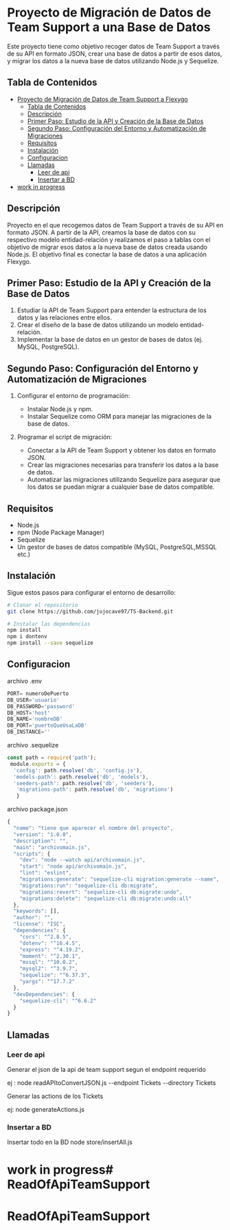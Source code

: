 # Proyecto de Migración de Datos de Team Support a una Base de Datos

Este proyecto tiene como objetivo recoger datos de Team Support a través de su API en formato JSON, crear una base de datos a partir de esos datos, y migrar los datos a la nueva base de datos utilizando Node.js y Sequelize.

## Tabla de Contenidos

- [Proyecto de Migración de Datos de Team Support a Flexygo](#proyecto-de-migración-de-datos-de-team-support-a-flexygo)
  - [Tabla de Contenidos](#tabla-de-contenidos)
  - [Descripción](#descripción)
  - [Primer Paso: Estudio de la API y Creación de la Base de Datos](#primer-paso-estudio-de-la-api-y-creación-de-la-base-de-datos)
  - [Segundo Paso: Configuración del Entorno y Automatización de Migraciones](#segundo-paso-configuración-del-entorno-y-automatización-de-migraciones)
  - [Requisitos](#requisitos)
  - [Instalación](#instalación)
  - [Configuracion](#configuracion)
  - [Llamadas](#llamadas)
    - [Leer de api](#leer-de-api)
    - [Insertar a BD](#insertar-a-bd)
- [work in progress](#work-in-progress)

## Descripción

Proyecto en el que recogemos datos de Team Support a través de su API en formato JSON. A partir de la API, creamos la base de datos con su respectivo modelo entidad-relación y realizamos el paso a tablas con el objetivo de migrar esos datos a la nueva base de datos creada usando Node.js. El objetivo final es conectar la base de datos a una aplicación Flexygo.

## Primer Paso: Estudio de la API y Creación de la Base de Datos

1. Estudiar la API de Team Support para entender la estructura de los datos y las relaciones entre ellos.
2. Crear el diseño de la base de datos utilizando un modelo entidad-relación.
3. Implementar la base de datos en un gestor de bases de datos (ej. MySQL, PostgreSQL).

## Segundo Paso: Configuración del Entorno y Automatización de Migraciones

1. Configurar el entorno de programación:
   - Instalar Node.js y npm.
   - Instalar Sequelize como ORM para manejar las migraciones de la base de datos.

2. Programar el script de migración:
   - Conectar a la API de Team Support y obtener los datos en formato JSON.
   - Crear las migraciones necesarias para transferir los datos a la base de datos.
   - Automatizar las migraciones utilizando Sequelize para asegurar que los datos se puedan migrar a cualquier base de datos compatible.

## Requisitos

- Node.js
- npm (Node Package Manager)
- Sequelize
- Un gestor de bases de datos compatible (MySQL, PostgreSQL,MSSQL etc.)

## Instalación

Sigue estos pasos para configurar el entorno de desarrollo:

```bash
# Clonar el repositorio
git clone https://github.com/jujocave97/TS-Backend.git

# Instalar las dependencias
npm install
npm i dontenv
npm install --save sequelize
```

## Configuracion

archivo .env
```javascript
PORT= numeroDePuerto
DB_USER='usuario'
DB_PASSWORD='password'
DB_HOST='host'
DB_NAME='nombreDB'
DB_PORT='puertoQueUsaLaDB'
DB_INSTANCE=''
```

archivo .sequelize
```javascript
const path = require('path');
 module.exports = {
  'config': path.resolve('db', 'config.js'),
  'models-path': path.resolve('db', 'models'),
  'seeders-path': path.resolve('db', 'seeders'),
   'migrations-path': path.resolve('db', 'migrations')
   }
```
archivo package.json
```javascript
{
  "name": "tiene que aparecer el nombre del proyecto",
  "version": "1.0.0",
  "description": "",
  "main": "archivomain.js",
  "scripts": {
    "dev": "node --watch api/archivomain.js",
    "start": "node api/archivomain.js",
    "lint": "eslint",
    "migrations:generate": "sequelize-cli migration:generate --name",
    "migrations:run": "sequelize-cli db:migrate",
    "migrations:revert": "sequelize-cli db:migrate:undo",
    "migrations:delete": "sequelize-cli db:migrate:undo:all"
  },
  "keywords": [],
  "author": "",
  "license": "ISC",
  "dependencies": {
    "cors": "^2.8.5",
    "dotenv": "^16.4.5",
    "express": "^4.19.2",
    "moment": "^2.30.1",
    "mssql": "^10.0.2",
    "mysql2": "^3.9.7",
    "sequelize": "^6.37.3",
    "yargs": "^17.7.2"
  },
  "devDependencies": {
    "sequelize-cli": "^6.6.2"
  }
}
```

## Llamadas
### Leer de api 
Generar el json de la api de team support segun el endpoint requerido

ej : node readAPItoConvertJSON.js --endpoint Tickets --directory Tickets

Generar las actions de los Tickets 

ej: node generateActions.js

### Insertar a BD
Insertar todo en la BD 
node store/insertAll.js

# work in progress# ReadOfApiTeamSupport
# ReadOfApiTeamSupport
